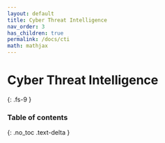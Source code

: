 ```yaml
---
layout: default
title: Cyber Threat Intelligence
nav_order: 3
has_children: true
permalink: /docs/cti
math: mathjax
---
```


# Cyber Threat Intelligence
{: .fs-9 }

<!-- To make it as easy as possible to write documentation in plain Markdown, most UI components are styled using default Markdown elements with few additional CSS classes needed.
{: .fs-6 .fw-300 } -->
### Table of contents
{: .no_toc .text-delta }
